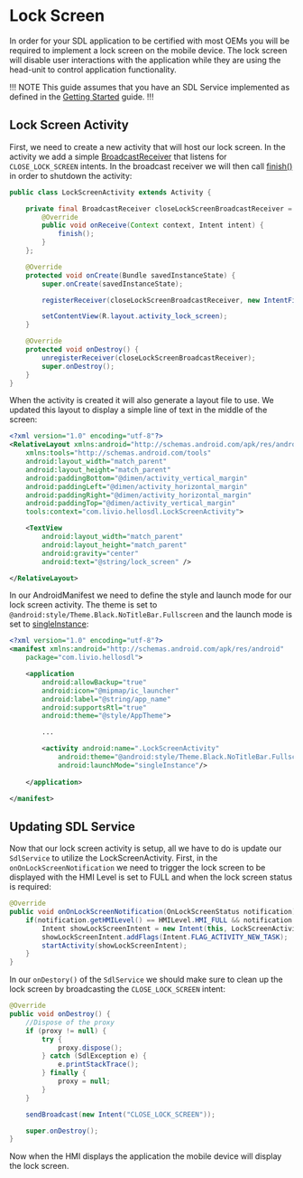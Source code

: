 # Lock Screen

In order for your SDL application to be certified with most OEMs you will be required to implement a lock screen on the mobile device. The lock screen will disable user interactions with the application while they are using the head-unit to control application functionality.

!!! NOTE
This guide assumes that you have an SDL Service implemented as defined in the [Getting Started](/guides/android/getting-started/) guide.
!!!

## Lock Screen Activity

First, we need to create a new activity that will host our lock screen. In the activity we add a simple [BroadcastReceiver](https://developer.android.com/reference/android/content/BroadcastReceiver.html) that listens for `CLOSE_LOCK_SCREEN` intents. In the broadcast receiver we will then call [finish()](https://developer.android.com/reference/android/app/Activity.html#finish()) in order to shutdown the activity:

```java
public class LockScreenActivity extends Activity {

    private final BroadcastReceiver closeLockScreenBroadcastReceiver = new BroadcastReceiver() {
        @Override
        public void onReceive(Context context, Intent intent) {
            finish();
        }
    };

    @Override
    protected void onCreate(Bundle savedInstanceState) {
        super.onCreate(savedInstanceState);

        registerReceiver(closeLockScreenBroadcastReceiver, new IntentFilter("CLOSE_LOCK_SCREEN"));

        setContentView(R.layout.activity_lock_screen);
    }

    @Override
    protected void onDestroy() {
        unregisterReceiver(closeLockScreenBroadcastReceiver);
        super.onDestroy();
    }
}
```

When the activity is created it will also generate a layout file to use. We updated this layout to display a simple line of text in the middle of the screen:

```xml
<?xml version="1.0" encoding="utf-8"?>
<RelativeLayout xmlns:android="http://schemas.android.com/apk/res/android"
    xmlns:tools="http://schemas.android.com/tools"
    android:layout_width="match_parent"
    android:layout_height="match_parent"
    android:paddingBottom="@dimen/activity_vertical_margin"
    android:paddingLeft="@dimen/activity_horizontal_margin"
    android:paddingRight="@dimen/activity_horizontal_margin"
    android:paddingTop="@dimen/activity_vertical_margin"
    tools:context="com.livio.hellosdl.LockScreenActivity">

    <TextView
        android:layout_width="match_parent"
        android:layout_height="match_parent"
        android:gravity="center"
        android:text="@string/lock_screen" />

</RelativeLayout>
```

In our AndroidManifest we need to define the style and launch mode for our lock screen activity. The theme is set to `@android:style/Theme.Black.NoTitleBar.Fullscreen` and the launch mode is set to [singleInstance](https://developer.android.com/guide/topics/manifest/activity-element.html#lmode):

```xml
<?xml version="1.0" encoding="utf-8"?>
<manifest xmlns:android="http://schemas.android.com/apk/res/android"
    package="com.livio.hellosdl">

    <application
        android:allowBackup="true"
        android:icon="@mipmap/ic_launcher"
        android:label="@string/app_name"
        android:supportsRtl="true"
        android:theme="@style/AppTheme">

        ...

        <activity android:name=".LockScreenActivity"
            android:theme="@android:style/Theme.Black.NoTitleBar.Fullscreen"
            android:launchMode="singleInstance"/>
            
    </application>

</manifest>
```

## Updating SDL Service

Now that our lock screen activity is setup, all we have to do is update our `SdlService` to utilize the LockScreenActivity. First, in the `onOnLockScreenNotification` we need to trigger the lock screen to be displayed with the HMI Level is set to FULL and when the lock screen status is required:

```java
@Override
public void onOnLockScreenNotification(OnLockScreenStatus notification) {
    if(notification.getHMILevel() == HMILevel.HMI_FULL && notification.getShowLockScreen() == LockScreenStatus.REQUIRED) {
        Intent showLockScreenIntent = new Intent(this, LockScreenActivity.class);
        showLockScreenIntent.addFlags(Intent.FLAG_ACTIVITY_NEW_TASK);
        startActivity(showLockScreenIntent);
    }
}
```

In our `onDestory()` of the `SdlService` we should make sure to clean up the lock screen by broadcasting the `CLOSE_LOCK_SCREEN` intent:

```java
@Override
public void onDestroy() {
    //Dispose of the proxy
    if (proxy != null) {
        try {
            proxy.dispose();
        } catch (SdlException e) {
            e.printStackTrace();
        } finally {
            proxy = null;
        }
    }

    sendBroadcast(new Intent("CLOSE_LOCK_SCREEN"));

    super.onDestroy();
}
```

Now when the HMI displays the application the mobile device will display the lock screen.